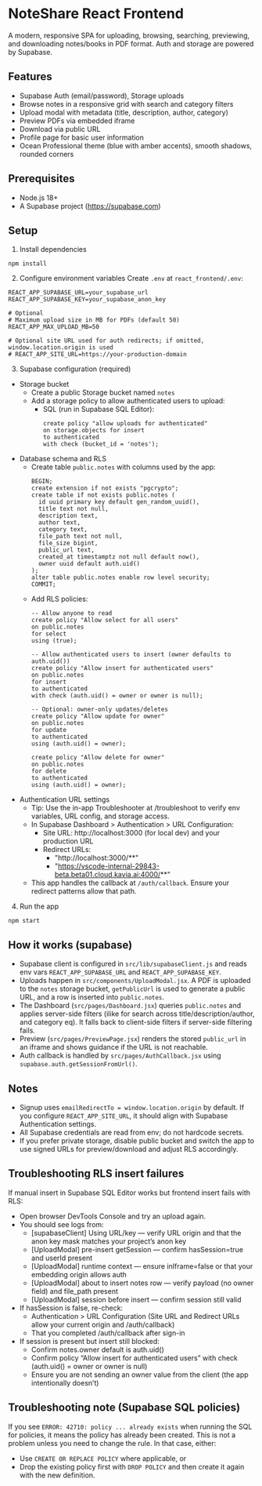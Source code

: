 # NoteShare React Frontend

A modern, responsive SPA for uploading, browsing, searching, previewing, and downloading notes/books in PDF format. Auth and storage are powered by Supabase.

## Features
- Supabase Auth (email/password), Storage uploads
- Browse notes in a responsive grid with search and category filters
- Upload modal with metadata (title, description, author, category)
- Preview PDFs via embedded iframe
- Download via public URL
- Profile page for basic user information
- Ocean Professional theme (blue with amber accents), smooth shadows, rounded corners

## Prerequisites
- Node.js 18+
- A Supabase project (https://supabase.com)

## Setup
1) Install dependencies
```
npm install
```

2) Configure environment variables
Create `.env` at `react_frontend/.env`:
```
REACT_APP_SUPABASE_URL=your_supabase_url
REACT_APP_SUPABASE_KEY=your_supabase_anon_key

# Optional
# Maximum upload size in MB for PDFs (default 50)
REACT_APP_MAX_UPLOAD_MB=50

# Optional site URL used for auth redirects; if omitted, window.location.origin is used
# REACT_APP_SITE_URL=https://your-production-domain
```

3) Supabase configuration (required)
- Storage bucket
  - Create a public Storage bucket named `notes`
  - Add a storage policy to allow authenticated users to upload:
    - SQL (run in Supabase SQL Editor):
      ```
      create policy "allow uploads for authenticated"
      on storage.objects for insert
      to authenticated
      with check (bucket_id = 'notes');
      ```
- Database schema and RLS
  - Create table `public.notes` with columns used by the app:
    ```
    BEGIN;
    create extension if not exists "pgcrypto";
    create table if not exists public.notes (
      id uuid primary key default gen_random_uuid(),
      title text not null,
      description text,
      author text,
      category text,
      file_path text not null,
      file_size bigint,
      public_url text,
      created_at timestamptz not null default now(),
      owner uuid default auth.uid()
    );
    alter table public.notes enable row level security;
    COMMIT;
    ```
  - Add RLS policies:
    ```
    -- Allow anyone to read
    create policy "Allow select for all users"
    on public.notes
    for select
    using (true);

    -- Allow authenticated users to insert (owner defaults to auth.uid())
    create policy "Allow insert for authenticated users"
    on public.notes
    for insert
    to authenticated
    with check (auth.uid() = owner or owner is null);

    -- Optional: owner-only updates/deletes
    create policy "Allow update for owner"
    on public.notes
    for update
    to authenticated
    using (auth.uid() = owner);

    create policy "Allow delete for owner"
    on public.notes
    for delete
    to authenticated
    using (auth.uid() = owner);
    ```
- Authentication URL settings
  - Tip: Use the in-app Troubleshooter at /troubleshoot to verify env variables, URL config, and storage access.
  - In Supabase Dashboard > Authentication > URL Configuration:
    - Site URL: http://localhost:3000 (for local dev) and your production URL
    - Redirect URLs:
      - "http://localhost:3000/**"
      - "https://vscode-internal-29843-beta.beta01.cloud.kavia.ai:4000/**"
  - This app handles the callback at `/auth/callback`. Ensure your redirect patterns allow that path.

4) Run the app
```
npm start
```

## How it works (supabase)
- Supabase client is configured in `src/lib/supabaseClient.js` and reads env vars `REACT_APP_SUPABASE_URL` and `REACT_APP_SUPABASE_KEY`.
- Uploads happen in `src/components/UploadModal.jsx`. A PDF is uploaded to the `notes` storage bucket, `getPublicUrl` is used to generate a public URL, and a row is inserted into `public.notes`.
- The Dashboard (`src/pages/Dashboard.jsx`) queries `public.notes` and applies server-side filters (ilike for search across title/description/author, and category eq). It falls back to client-side filters if server-side filtering fails.
- Preview (`src/pages/PreviewPage.jsx`) renders the stored `public_url` in an iframe and shows guidance if the URL is not reachable.
- Auth callback is handled by `src/pages/AuthCallback.jsx` using `supabase.auth.getSessionFromUrl()`.

## Notes
- Signup uses `emailRedirectTo = window.location.origin` by default. If you configure `REACT_APP_SITE_URL`, it should align with Supabase Authentication settings.
- All Supabase credentials are read from env; do not hardcode secrets.
- If you prefer private storage, disable public bucket and switch the app to use signed URLs for preview/download and adjust RLS accordingly.

## Troubleshooting RLS insert failures

If manual insert in Supabase SQL Editor works but frontend insert fails with RLS:
- Open browser DevTools Console and try an upload again.
- You should see logs from:
  - [supabaseClient] Using URL/key — verify URL origin and that the anon key mask matches your project’s anon key
  - [UploadModal] pre-insert getSession — confirm hasSession=true and userId present
  - [UploadModal] runtime context — ensure inIframe=false or that your embedding origin allows auth
  - [UploadModal] about to insert notes row — verify payload (no owner field) and file_path present
  - [UploadModal] session before insert — confirm session still valid
- If hasSession is false, re-check:
  - Authentication > URL Configuration (Site URL and Redirect URLs allow your current origin and /auth/callback)
  - That you completed /auth/callback after sign-in
- If session is present but insert still blocked:
  - Confirm notes.owner default is auth.uid()
  - Confirm policy “Allow insert for authenticated users” with check (auth.uid() = owner or owner is null)
  - Ensure you are not sending an owner value from the client (the app intentionally doesn’t)

## Troubleshooting note (Supabase SQL policies)
If you see `ERROR: 42710: policy ... already exists` when running the SQL for policies, it means the policy has already been created. This is not a problem unless you need to change the rule. In that case, either:
- Use `CREATE OR REPLACE POLICY` where applicable, or
- Drop the existing policy first with `DROP POLICY` and then create it again with the new definition.
